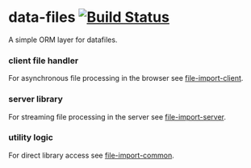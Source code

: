 data-files  [![Build Status](https://travis-ci.org/matyb/data-files.png?branch=master)](https://travis-ci.org/matyb/data-files)
==========
A simple ORM layer for datafiles.

### client file handler
For asynchronous file processing in the browser see [file-import-client](https://github.com/matyb/tree/master/src_modules/client).

### server library
For streaming file processing in the server see [file-import-server](https://github.com/matyb/tree/master/src_modules/server).

### utility logic
For direct library access see [file-import-common](https://github.com/matyb/tree/master/src_modules/common).
